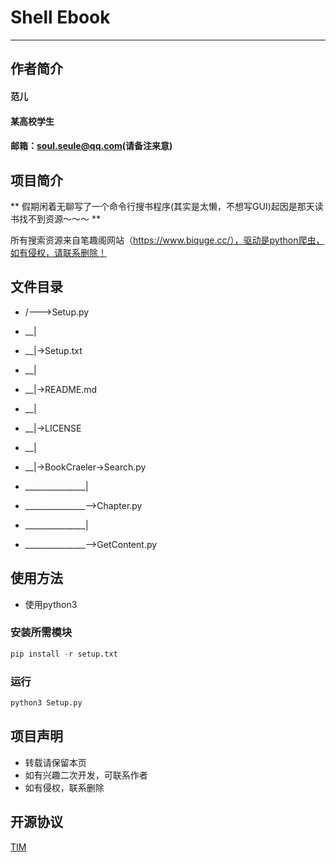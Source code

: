 # Shell Ebook

***

## 作者简介

#### 范儿
#### 某高校学生
#### 邮箱：soul.seule@qq.com(请备注来意)

## 项目简介

** 假期闲着无聊写了一个命令行搜书程序(其实是太懒，不想写GUI)起因是那天读书找不到资源～～～ **

所有搜索资源来自笔趣阁网站（https://www.biquge.cc/），驱动是python爬虫，如有侵权，请联系删除！

## 文件目录

* /--->Setup.py

* __|

* __|->Setup.txt

* __|

* __|->README.md

* __|

* __|->LICENSE

* __|

* __|->BookCraeler->Search.py

* _______________|

* _______________-->Chapter.py

* _______________|

* _______________-->GetContent.py

## 使用方法

* 使用python3 

### 安装所需模块

```python
pip install -r setup.txt
```

### 运行
```python
python3 Setup.py
```

## 项目声明

* 转载请保留本页
* 如有兴趣二次开发，可联系作者
* 如有侵权，联系删除

## 开源协议

[TIM](/LICENSE)



